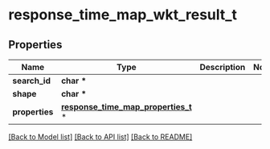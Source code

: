 # response_time_map_wkt_result_t

## Properties
Name | Type | Description | Notes
------------ | ------------- | ------------- | -------------
**search_id** | **char \*** |  | 
**shape** | **char \*** |  | 
**properties** | [**response_time_map_properties_t**](response_time_map_properties.md) \* |  | 

[[Back to Model list]](../README.md#documentation-for-models) [[Back to API list]](../README.md#documentation-for-api-endpoints) [[Back to README]](../README.md)


